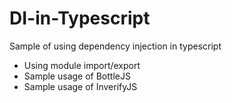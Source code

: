 # DI-in-Typescript
Sample of using dependency injection in typescript

* Using module import/export
* Sample usage of BottleJS
* Sample usage of InverifyJS
